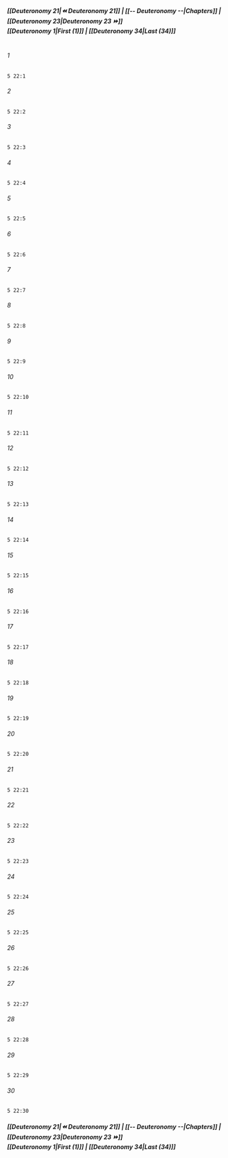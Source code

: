 
##### **[[Deuteronomy 21|⏪ Deuteronomy 21]] | [[-- Deuteronomy --|Chapters]] | [[Deuteronomy 23|Deuteronomy 23 ⏩]]**<br>**[[Deuteronomy 1|First (1)]] | [[Deuteronomy 34|Last (34)]]**<br><br>

###### 1
``` verse
5 22:1
```
###### 2
``` verse
5 22:2
```
###### 3
``` verse
5 22:3
```
###### 4
``` verse
5 22:4
```
###### 5
``` verse
5 22:5
```
###### 6
``` verse
5 22:6
```
###### 7
``` verse
5 22:7
```
###### 8
``` verse
5 22:8
```
###### 9
``` verse
5 22:9
```
###### 10
``` verse
5 22:10
```
###### 11
``` verse
5 22:11
```
###### 12
``` verse
5 22:12
```
###### 13
``` verse
5 22:13
```
###### 14
``` verse
5 22:14
```
###### 15
``` verse
5 22:15
```
###### 16
``` verse
5 22:16
```
###### 17
``` verse
5 22:17
```
###### 18
``` verse
5 22:18
```
###### 19
``` verse
5 22:19
```
###### 20
``` verse
5 22:20
```
###### 21
``` verse
5 22:21
```
###### 22
``` verse
5 22:22
```
###### 23
``` verse
5 22:23
```
###### 24
``` verse
5 22:24
```
###### 25
``` verse
5 22:25
```
###### 26
``` verse
5 22:26
```
###### 27
``` verse
5 22:27
```
###### 28
``` verse
5 22:28
```
###### 29
``` verse
5 22:29
```
###### 30
``` verse
5 22:30
```

##### **[[Deuteronomy 21|⏪ Deuteronomy 21]] | [[-- Deuteronomy --|Chapters]] | [[Deuteronomy 23|Deuteronomy 23 ⏩]]**<br>**[[Deuteronomy 1|First (1)]] | [[Deuteronomy 34|Last (34)]]**
